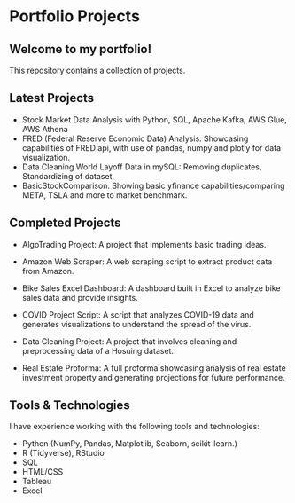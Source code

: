 # Portfolio Projects

## Welcome to my portfolio!

This repository contains a collection of projects.

## Latest Projects
-  Stock Market Data Analysis with Python, SQL, Apache Kafka, AWS Glue, AWS Athena
- FRED (Federal Reserve Economic Data) Analysis: Showcasing capabilities of FRED api, with use of pandas, numpy and plotly for data visualization.
- Data Cleaning World Layoff Data in mySQL: Removing duplicates, Standardizing of dataset.
- BasicStockComparison: Showing basic yfinance capabilities/comparing META, TSLA and more to market benchmark.

## Completed Projects

- AlgoTrading Project: A project that implements basic trading ideas.

- Amazon Web Scraper: A web scraping script to extract product data from Amazon.

- Bike Sales Excel Dashboard: A dashboard built in Excel to analyze bike sales data and provide insights.

- COVID Project Script: A script that analyzes COVID-19 data and generates visualizations to understand the spread of the virus.

- Data Cleaning Project: A project that involves cleaning and preprocessing data of a Hosuing dataset.

- Real Estate Proforma: A full proforma showcasing analysis of real estate investment property and generating projections for future performance.

## Tools & Technologies

I have experience working with the following tools and technologies:

- Python (NumPy, Pandas, Matplotlib, Seaborn, scikit-learn.)
- R (Tidyverse), RStudio
- SQL
- HTML/CSS
- Tableau
- Excel

